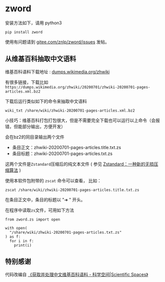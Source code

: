 # zword

安装方法如下，请用 python3

```
pip install zword
```

使用有问题请到 [gitee.com/znlp/zword/issues](https://gitee.com/znlp/zword/issues) 发帖。

## 从维基百科抽取中文语料

维基百科语料下载地址 : [dumps.wikimedia.org/zhwiki](https://dumps.wikimedia.org/zhwiki/)

有很多链接，下载比如 `https://dumps.wikimedia.org/zhwiki/20200701/zhwiki-20200701-pages-articles.xml.bz2`

下载后运行类似如下的命令来抽取中文语料

```
wiki_txt /share/wiki/zhwiki-20200701-pages-articles.xml.bz2
```

小技巧：维基百科打包打包很大，但是不需要完全下载也可以运行以上命令（会报错，但能部分输出，方便开发）

会在bz2的同目录输出两个文件

* 条目正文：zhwiki-20200701-pages-articles.title.txt.zs
* 条目标题：zhwiki-20200701-pages-articles.txt.zs

这两个文件是`Zstandard`压缩后的纯文本文件 ( 参见 [Zstandard：一种新的无损压缩算法](https://t.cn/A6yuA29f) )

使用本软件包附带的 `zscat` 命令可以查看， 比如：

```
zscat /share/wiki/zhwiki-20200701-pages-articles.title.txt.zs
```

在条目正文中，条目的标题以 "➜ " 开头。

在程序中读取`zs`文件，可用如下方法

```
from zword.zs import open

with open(
  "/share/wiki/zhwiki-20200701-pages-articles.txt.zs"
) as f:
  for i in f:
    print(i)
```

## 特别感谢

代码改编自 [《获取并处理中文维基百科语料 - 科学空间|Scientific Spaces》](https://t.cn/A6yuwEkk)

